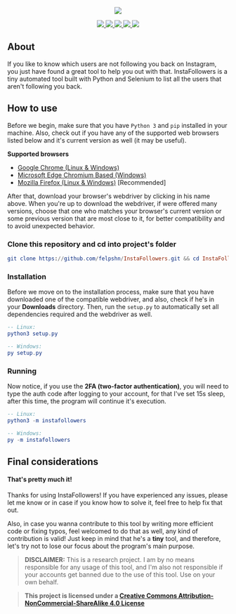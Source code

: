 <p align="center">
    <a href="https://github.com/felpshn/InstaFollowers">
        <img src="https://github.com/felpshn/InstaFollowers/blob/master/.github/instafollowers-logo.png">
    </a>
</p>

<p align="center">
    <a href="https://github.com/felpshn/InstaFollowers/releases/">
        <img src="https://img.shields.io/badge/version-4.x-lightgrey">
    </a>
    <a href="https://www.python.org/">
        <img src="https://img.shields.io/badge/built%20with-Python%203-blue">
    </a>
    <a href="https://github.com/SeleniumHQ/selenium">
        <img src="https://img.shields.io/badge/built%20with-Selenium-brightgreen">
    </a>
    <a href="https://creativecommons.org/licenses/by-nc-sa/4.0/">
        <img src="https://img.shields.io/badge/license-CC%20BY--NC--SA%20v4.0-orange">
    </a>
    <a href="https://makeapullrequest.com/">
        <img src="https://img.shields.io/badge/PRs-welcome-blueviolet">
    </a>
</p>

## About

If you like to know which users are not following you back on Instagram, you just have found a great tool to help you out with that. InstaFollowers is a tiny automated tool built with Python and Selenium to list all the users that aren't following you back.

## How to use

Before we begin, make sure that you have `Python 3` and `pip` installed in your machine. Also, check out if you have any of the supported web browsers listed below and it's current version as well (it may be useful).

**Supported browsers**

- [Google Chrome (Linux & Windows)](https://chromedriver.chromium.org/downloads)
- [Microsoft Edge Chromium Based (Windows)](https://developer.microsoft.com/en-us/microsoft-edge/tools/webdriver/#downloads)
- [Mozilla Firefox (Linux & Windows)](https://github.com/mozilla/geckodriver/releases) [Recommended]

After that, download your browser's webdriver by clicking in his name above. When you're up to download the webdriver, if were offered many versions, choose that one who matches your browser's current version or some previous version that are most close to it, for better compatibility and to avoid unexpected behavior.

### Clone this repository and cd into project's folder

```elm
git clone https://github.com/felpshn/InstaFollowers.git && cd InstaFollowers
```

### Installation

Before we move on to the installation process, make sure that you have downloaded one of the compatible webdriver, and also, check if he's in your **Downloads** directory. Then, run the `setup.py` to automatically set all dependencies required and the webdriver as well.

```elm
-- Linux:
python3 setup.py

-- Windows:
py setup.py
```

### Running

Now notice, if you use the **2FA (two-factor authentication)**, you will need to type the auth code after logging to your account, for that I've set 15s sleep, after this time, the program will continue it's execution.

```elm
-- Linux:
python3 -m instafollowers

-- Windows:
py -m instafollowers
```

## Final considerations

#### That's pretty much it!

Thanks for using InstaFollowers! If you have experienced any issues, please let me know or in case if you know how to solve it, feel free to help fix that out.

Also, in case you wanna contribute to this tool by writing more efficient code or fixing typos, feel welcomed to do that as well, any kind of contribution is valid! Just keep in mind that he's a **tiny** tool, and therefore, let's try not to lose our focus about the program's main purpose.

> **DISCLAIMER:** This is a research project. I am by no means responsible for any usage of this tool, and I'm also not responsible if your accounts get banned due to the use of this tool. Use on your own behalf.

> **This project is licensed under a [Creative Commons Attribution-NonCommercial-ShareAlike 4.0 License](https://github.com/felpshn/instafollowers/blob/master/LICENSE)**
